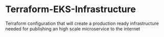 # Terraform-EKS-Infrastructure
Terraform configuration that will create a production ready infrastructure needed for publishing an high scale microservice to the internet

